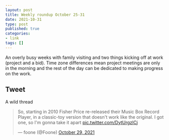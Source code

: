 ```yaml
---
layout: post
title: Weekly roundup October 25-31
date: 2021-10-31
type: post
published: true
categories:
- link
tags: []
---
```


An overly busy weeks with family visiting and two things kicking off at work (project and a bid). Time zone differences mean project meetings are only in the morning and the rest of the day can be dedicated to making progress on the work.

## Tweet

A wild thread

<blockquote class="twitter-tweet" data-dnt="true"><p lang="en" dir="ltr">So, starting in 2010 Fisher Price re-released their Music Box Record Player, in a classic-toy version that doesn&#39;t work like the original. I got one, so I&#39;m gonna take it apart <a href="https://t.co/DytUrgzlCj">pic.twitter.com/DytUrgzlCj</a></p>&mdash; foone (@Foone) <a href="https://twitter.com/Foone/status/1454230585933631488?ref_src=twsrc%5Etfw">October 29, 2021</a></blockquote> <script async src="https://platform.twitter.com/widgets.js" charset="utf-8"></script>

